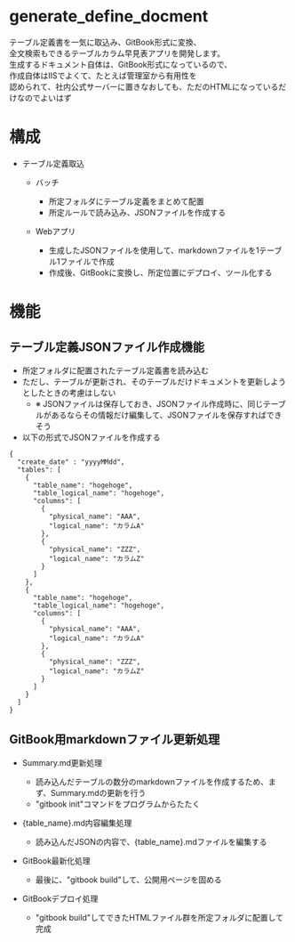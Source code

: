# generate_define_docment

テーブル定義書を一気に取込み、GitBook形式に変換、  
全文検索もできるテーブルカラム早見表アプリを開発します。  
生成するドキュメント自体は、GitBook形式になっているので、  
作成自体はIISでよくて、たとえば管理室から有用性を  
認められて、社内公式サーバーに置きなおしても、ただのHTMLになっているだけなのでよいはず

# 構成

- テーブル定義取込
  - バッチ
    - 所定フォルダにテーブル定義をまとめて配置
    - 所定ルールで読み込み、JSONファイルを作成する

  - Webアプリ
    - 生成したJSONファイルを使用して、markdownファイルを1テーブル1ファイルで作成
    - 作成後、GitBookに変換し、所定位置にデプロイ、ツール化する

# 機能

## テーブル定義JSONファイル作成機能

- 所定フォルダに配置されたテーブル定義書を読み込む
- ただし、テーブルが更新され、そのテーブルだけドキュメントを更新しようとしたときの考慮はしない
  - ※ JSONファイルは保存しておき、JSONファイル作成時に、同じテーブルがあるならその情報だけ編集して、JSONファイルを保存すればできそう
- 以下の形式でJSONファイルを作成する
```
{
  "create_date" : "yyyyMMdd",
  "tables": [
    {
      "table_name": "hogehoge",
      "table_logical_name": "hogehoge",
      "columns": [
        {
          "physical_name": "AAA",
          "logical_name": "カラムA"
        },
        {
          "physical_name": "ZZZ",
          "logical_name": "カラムZ"
        }
      ]
    },
    {
      "table_name": "hogehoge",
      "table_logical_name": "hogehoge",
      "columns": [
        {
          "physical_name": "AAA",
          "logical_name": "カラムA"
        },
        {
          "physical_name": "ZZZ",
          "logical_name": "カラムZ"
        }
      ]
    }
  ]
}
```

## GitBook用markdownファイル更新処理

- Summary.md更新処理
  - 読み込んだテーブルの数分のmarkdownファイルを作成するため、まず、Summary.mdの更新を行う
  - "gitbook init"コマンドをプログラムからたたく
  
- {table_name}.md内容編集処理
  - 読み込んだJSONの内容で、{table_name}.mdファイルを編集する

- GitBook最新化処理
  - 最後に、"gitbook build"して、公開用ページを固める

- GitBookデプロイ処理
  - "gitbook build"してできたHTMLファイル群を所定フォルダに配置して完成
